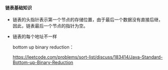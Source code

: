 #### 链表基础知识

* 链表的头指针表示第一个节点的存储位置，由于最后一个数据没有直接后继，因此，链表最后一个节点的指针为空。

* 链表的每个地址不一样

  bottom up binary reduction：

  https://leetcode.com/problems/sort-list/discuss/183414/Java-Standard-Bottom-up-Binary-Reduction
